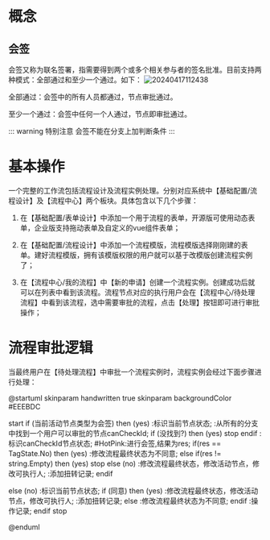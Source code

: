 # 概念

## 会签

会签又称为联名签署，指需要得到两个或多个相关参与者的签名批准。目前支持两种模式：全部通过和至少一个通过。如下：
![20240417112438](http://img.openauth.net.cn/20240417112438.png)

全部通过：会签中的所有人员都通过，节点审批通过。

至少一个通过：会签中任何一个人通过，节点即审批通过。

::: warning 特别注意
会签不能在分支上加判断条件
:::

# 基本操作

一个完整的工作流包括流程设计及流程实例处理。分别对应系统中【基础配置/流程设计】及【流程中心】两个板块。具体包含以下几个步骤：

1. 在【基础配置/表单设计】中添加一个用于流程的表单，开源版可使用动态表单，企业版支持拖动表单及自定义的vue组件表单；

1. 在【基础配置/流程设计】中添加一个流程模版，流程模版选择刚刚建的表单。建好流程模版，拥有该模版权限的用户就可以基于改模版创建流程实例了；

1. 在【流程中心/我的流程】中【新的申请】创建一个流程实例。创建成功后就可以在列表中看到该流程。流程节点对应的执行用户会在【流程中心/待处理流程】中看到该流程，选中需要审批的流程，点击【处理】按钮即可进行审批操作；

# 流程审批逻辑

当最终用户在【待处理流程】中审批一个流程实例时，流程实例会经过下面步骤进行处理：

@startuml
skinparam handwritten true
skinparam backgroundColor #EEEBDC

start
if (当前活动节点类型为会签) then (yes)
  :标识当前节点状态;
  :从所有的分支中找到一个用户可以审批的节点canCheckId;
  if (没找到?) then (yes)
    stop
  endif
  :标识canCheckId节点状态;
  #HotPink:进行会签,结果为res;
  if(res == TagState.No) then (yes)
    :修改流程最终状态为不同意;
  else if(res != string.Empty) then (yes)
    stop
  else (no)
    :修改流程最终状态，修改活动节点，修改可执行人;
    :添加扭转记录;
  endif

else (no)
  :标识当前节点状态;
  if (同意) then (yes)
    :修改流程最终状态，修改活动节点，修改可执行人;
    :添加扭转记录;
  else
    :修改流程最终状态为不同意;
  endif
  :操作记录;
endif
stop

@enduml




